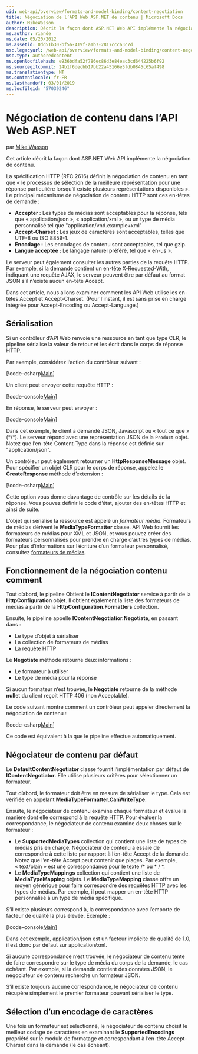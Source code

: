 ```yaml
---
uid: web-api/overview/formats-and-model-binding/content-negotiation
title: Négociation de l’API Web ASP.NET de contenu | Microsoft Docs
author: MikeWasson
description: Décrit la façon dont ASP.NET Web API implémente la négociation de contenu HTTP.
ms.author: riande
ms.date: 05/20/2012
ms.assetid: 0dd51b30-bf5a-419f-a1b7-2817ccca3c7d
msc.legacyurl: /web-api/overview/formats-and-model-binding/content-negotiation
msc.type: authoredcontent
ms.openlocfilehash: e936bdfa52f786ec86d3e84eac3cd644225b6f92
ms.sourcegitcommit: 24b1f6decbb17bb22a45166e5fdb0845c65af498
ms.translationtype: MT
ms.contentlocale: fr-FR
ms.lasthandoff: 03/01/2019
ms.locfileid: "57039246"
---
```

<a name="content-negotiation-in-aspnet-web-api"></a>Négociation de contenu dans l’API Web ASP.NET
====================
par [Mike Wasson](https://github.com/MikeWasson)

Cet article décrit la façon dont ASP.NET Web API implémente la négociation de contenu.

La spécification HTTP (RFC 2616) définit la négociation de contenu en tant que « le processus de sélection de la meilleure représentation pour une réponse particulière lorsqu’il existe plusieurs représentations disponibles ». Le principal mécanisme de négociation de contenu HTTP sont ces en-têtes de demande :

- **Accepter :** Les types de médias sont acceptables pour la réponse, tels que « application/json », « application/xml », ou un type de média personnalisé tel que &quot;application/vnd.example+xml&quot;
- **Accept-Charset :** Les jeux de caractères sont acceptables, telles que UTF-8 ou ISO 8859-1.
- **Encodage :** Les encodages de contenu sont acceptables, tel que gzip.
- **Langue acceptée :** Le langage naturel préféré, tel que « en-us ».

Le serveur peut également consulter les autres parties de la requête HTTP. Par exemple, si la demande contient un en-tête X-Requested-With, indiquant une requête AJAX, le serveur peuvent être par défaut au format JSON s’il n’existe aucun en-tête Accept.

Dans cet article, nous allons examiner comment les API Web utilise les en-têtes Accept et Accept-Charset. (Pour l’instant, il est sans prise en charge intégrée pour Accept-Encoding ou Accept-Language.)

## <a name="serialization"></a>Sérialisation

Si un contrôleur d’API Web renvoie une ressource en tant que type CLR, le pipeline sérialise la valeur de retour et les écrit dans le corps de réponse HTTP.

Par exemple, considérez l’action du contrôleur suivant :

[!code-csharp[Main](content-negotiation/samples/sample1.cs)]

Un client peut envoyer cette requête HTTP :

[!code-console[Main](content-negotiation/samples/sample2.cmd)]

En réponse, le serveur peut envoyer :

[!code-console[Main](content-negotiation/samples/sample3.cmd)]

Dans cet exemple, le client a demandé JSON, Javascript ou « tout ce que » (\*/\*). Le serveur répond avec une représentation JSON de la `Product` objet. Notez que l’en-tête Content-Type dans la réponse est définie sur &quot;application/json&quot;.

Un contrôleur peut également retourner un **HttpResponseMessage** objet. Pour spécifier un objet CLR pour le corps de réponse, appelez le **CreateResponse** méthode d’extension :

[!code-csharp[Main](content-negotiation/samples/sample4.cs)]

Cette option vous donne davantage de contrôle sur les détails de la réponse. Vous pouvez définir le code d’état, ajouter des en-têtes HTTP et ainsi de suite.

L’objet qui sérialise la ressource est appelé un *formateur média*. Formateurs de médias dérivent le **MediaTypeFormatter** classe. API Web fournit les formateurs de médias pour XML et JSON, et vous pouvez créer des formateurs personnalisés pour prendre en charge d’autres types de médias. Pour plus d’informations sur l’écriture d’un formateur personnalisé, consultez [formateurs de médias](media-formatters.md).

## <a name="how-content-negotiation-works"></a>Fonctionnement de la négociation contenu comment

Tout d’abord, le pipeline Obtient le **IContentNegotiator** service à partir de la **HttpConfiguration** objet. Il obtient également la liste des formateurs de médias à partir de la **HttpConfiguration.Formatters** collection.

Ensuite, le pipeline appelle **IContentNegotiatior.Negotiate**, en passant dans :

- Le type d’objet à sérialiser
- La collection de formateurs de médias
- La requête HTTP

Le **Negotiate** méthode retourne deux informations :

- Le formateur à utiliser
- Le type de média pour la réponse

Si aucun formateur n’est trouvée, le **Negotiate** retourne de la méthode **null**et du client reçoit HTTP 406 (non Acceptable).

Le code suivant montre comment un contrôleur peut appeler directement la négociation de contenu :

[!code-csharp[Main](content-negotiation/samples/sample5.cs)]

Ce code est équivalent à la que le pipeline effectue automatiquement.

## <a name="default-content-negotiator"></a>Négociateur de contenu par défaut

Le **DefaultContentNegotiator** classe fournit l’implémentation par défaut de **IContentNegotiator**. Elle utilise plusieurs critères pour sélectionner un formateur.

Tout d’abord, le formateur doit être en mesure de sérialiser le type. Cela est vérifiée en appelant **MediaTypeFormatter.CanWriteType**.

Ensuite, le négociateur de contenu examine chaque formateur et évalue la manière dont elle correspond à la requête HTTP. Pour évaluer la correspondance, le négociateur de contenu examine deux choses sur le formateur :

- Le **SupportedMediaTypes** collection qui contient une liste de types de médias pris en charge. Négociateur de contenu a essaie de correspondre à cette liste par rapport à l’en-tête Accept de la demande. Notez que l’en-tête Accept peut contenir que plages. Par exemple, « text/plain » est une correspondance pour le texte /\* ou \* / \*.
- Le **MediaTypeMappings** collection qui contient une liste de **MediaTypeMapping** objets. Le **MediaTypeMapping** classe offre un moyen générique pour faire correspondre des requêtes HTTP avec les types de médias. Par exemple, il peut mapper un en-tête HTTP personnalisé à un type de média spécifique.

S’il existe plusieurs correspond à, la correspondance avec l’emporte de facteur de qualité la plus élevée. Exemple :

[!code-console[Main](content-negotiation/samples/sample6.cmd)]

Dans cet exemple, application/json est un facteur implicite de qualité de 1.0, il est donc par défaut sur application/xml.

Si aucune correspondance n’est trouvée, le négociateur de contenu tente de faire correspondre sur le type de média du corps de la demande, le cas échéant. Par exemple, si la demande contient des données JSON, le négociateur de contenu recherche un formateur JSON.

S’il existe toujours aucune correspondance, le négociateur de contenu récupère simplement le premier formateur pouvant sérialiser le type.

## <a name="selecting-a-character-encoding"></a>Sélection d’un encodage de caractères

Une fois un formateur est sélectionné, le négociateur de contenu choisit le meilleur codage de caractères en examinant le **SupportedEncodings** propriété sur le module de formatage et correspondant à l’en-tête Accept-Charset dans la demande (le cas échéant).
